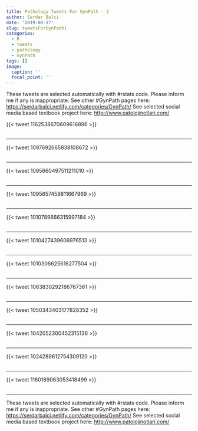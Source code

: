 ```yaml
---
title: Pathology Tweets For GynPath - 1
author: Serdar Balci
date: '2019-08-17'
slug: tweetsForGynPath1
categories:
  - R
  - tweets
  - pathology
  - GynPath
tags: []
image:
  caption: ''
  focal_point: ''
---
```



These tweets are selected automatically with #rstats code. Please inform me if any is inappropriate.
See other #GynPath pages here: https://serdarbalci.netlify.com/categories/GynPath/ 
See selected social media based textbook project here: http://www.patolojinotlari.com/

{{< tweet 1162538670609616896 >}}
<br>
<br>
<hr>
{{< tweet 1097692665838108672 >}}
<br>
<br>
<hr>
{{< tweet 1095660497511211010 >}}
<br>
<br>
<hr>
{{< tweet 1095657459811667969 >}}
<br>
<br>
<hr>
{{< tweet 1010789866315997184 >}}
<br>
<br>
<hr>
{{< tweet 1010427439606976513 >}}
<br>
<br>
<hr>
{{< tweet 1010306625616277504 >}}
<br>
<br>
<hr>
{{< tweet 1063830292186767361 >}}
<br>
<br>
<hr>
{{< tweet 1050343403177828352 >}}
<br>
<br>
<hr>
{{< tweet 1042052300452315136 >}}
<br>
<br>
<hr>
{{< tweet 1024289612754309120 >}}
<br>
<br>
<hr>
{{< tweet 1160189063053418499 >}}
<br>
<br>
<hr>


These tweets are selected automatically with #rstats code. Please inform me if any is inappropriate.
See other #GynPath pages here: https://serdarbalci.netlify.com/categories/GynPath/ 
See selected social media based textbook project here: http://www.patolojinotlari.com/
